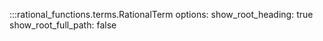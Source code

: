 :::rational_functions.terms.RationalTerm
    options:
        show_root_heading: true
        show_root_full_path: false
